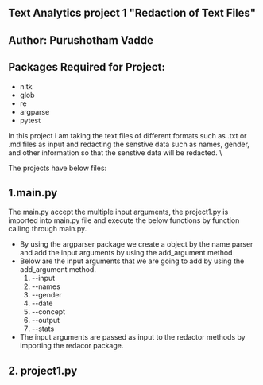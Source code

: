## Text Analytics project 1  "Redaction of Text Files"

## Author: Purushotham Vadde

## Packages Required for Project:
- nltk
- glob
- re
- argparse
- pytest

In this project i am taking the text files of different formats such as .txt or .md files as input and redacting the senstive data such as names, gender, and other information so that the senstive data will be redacted. \

The projects have below files: 
## 1.main.py 

The main.py accept the multiple input arguments, the project1.py is imported into main.py file and execute the below functions by function calling through main.py. 
- By using the argparser package we create a object by the name parser and add the input arguments by using the add_argument method
- Below are the input arguments that we are going to add by using the add_argument method.
  1. --input
  2. --names
  3. --gender
  4. --date
  5. --concept
  6. --output
  7. --stats
 - The input arguments are passed as input to the redactor methods by importing the redacor package.
 
 
 ## 2. project1.py
 
 






